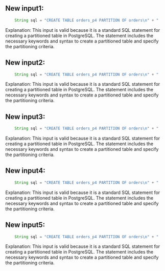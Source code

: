 ## New input1:
```java
    String sql = "CREATE TABLE orders_p4 PARTITION OF orders\n" + "    FOR VALUES WITH (MODULUS 4, REMAINDER 3);";
```
Explanation: This input is valid because it is a standard SQL statement for creating a partitioned table in PostgreSQL. The statement includes the necessary keywords and syntax to create a partitioned table and specify the partitioning criteria.

## New input2:
```java
    String sql = "CREATE TABLE orders_p4 PARTITION OF orders\n" + "    FOR VALUES WITH (MODULUS 4, REMAINDER 3);";
```
Explanation: This input is valid because it is a standard SQL statement for creating a partitioned table in PostgreSQL. The statement includes the necessary keywords and syntax to create a partitioned table and specify the partitioning criteria.

## New input3:
```java
    String sql = "CREATE TABLE orders_p4 PARTITION OF orders\n" + "    FOR VALUES WITH (MODULUS 4, REMAINDER 3);";
```
Explanation: This input is valid because it is a standard SQL statement for creating a partitioned table in PostgreSQL. The statement includes the necessary keywords and syntax to create a partitioned table and specify the partitioning criteria.

## New input4:
```java
    String sql = "CREATE TABLE orders_p4 PARTITION OF orders\n" + "    FOR VALUES WITH (MODULUS 4, REMAINDER 3);";
```
Explanation: This input is valid because it is a standard SQL statement for creating a partitioned table in PostgreSQL. The statement includes the necessary keywords and syntax to create a partitioned table and specify the partitioning criteria.

## New input5:
```java
    String sql = "CREATE TABLE orders_p4 PARTITION OF orders\n" + "    FOR VALUES WITH (MODULUS 4, REMAINDER 3);";
```
Explanation: This input is valid because it is a standard SQL statement for creating a partitioned table in PostgreSQL. The statement includes the necessary keywords and syntax to create a partitioned table and specify the partitioning criteria.
